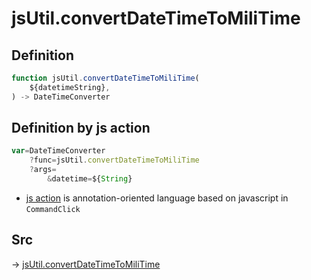 # jsUtil.convertDateTimeToMiliTime

## Definition

```js.js
function jsUtil.convertDateTimeToMiliTime(
	${datetimeString},
) -> DateTimeConverter
```


## Definition by js action

```js.js
var=DateTimeConverter
	?func=jsUtil.convertDateTimeToMiliTime
	?args=
		&datetime=${String}
```

- [js action](#) is annotation-oriented language based on javascript in `CommandClick`



## Src

-> [jsUtil.convertDateTimeToMiliTime](https://github.com/puutaro/CommandClick/blob/master/app/src/main/java/com/puutaro/commandclick/fragment_lib/terminal_fragment/js_interface/JsUtil.kt#L57)


